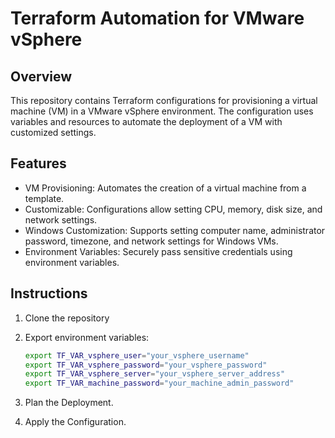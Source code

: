 # **Terraform Automation for VMware vSphere**

## **Overview**
This repository contains Terraform configurations for provisioning a virtual machine (VM) in a VMware vSphere environment.
The configuration uses variables and resources to automate the deployment of a VM with customized settings.

## **Features**
* VM Provisioning: Automates the creation of a virtual machine from a template.
* Customizable: Configurations allow setting CPU, memory, disk size, and network settings.
* Windows Customization: Supports setting computer name, administrator password, timezone, and network settings for Windows VMs.
* Environment Variables: Securely pass sensitive credentials using environment variables.

## **Instructions**
1. Clone the repository
   
2. Export environment variables:
   ```bash
   export TF_VAR_vsphere_user="your_vsphere_username"
   export TF_VAR_vsphere_password="your_vsphere_password"
   export TF_VAR_vsphere_server="your_vsphere_server_address"
   export TF_VAR_machine_password="your_machine_admin_password"
   
3. Plan the Deployment.
   
4. Apply the Configuration.
